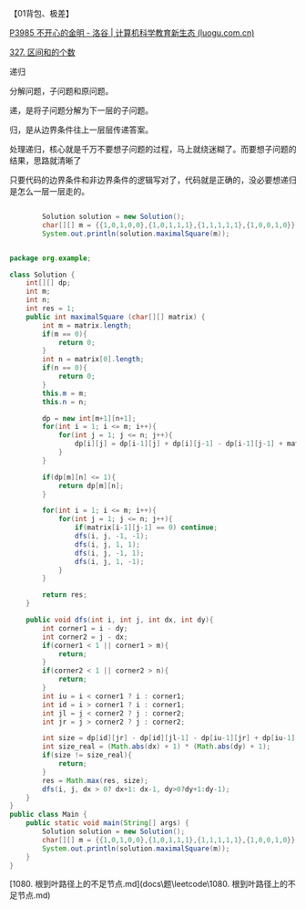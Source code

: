 【01背包、极差】

[P3985 不开心的金明 - 洛谷 | 计算机科学教育新生态 (luogu.com.cn)](https://www.luogu.com.cn/problem/P3985)

[327. 区间和的个数](https://leetcode.cn/problems/count-of-range-sum/)





递归

分解问题，子问题和原问题。

递，是将子问题分解为下一层的子问题。

归，是从边界条件往上一层层传递答案。



处理递归，核心就是千万不要想子问题的过程，马上就绕迷糊了。而要想子问题的结果，思路就清晰了

只要代码的边界条件和非边界条件的逻辑写对了，代码就是正确的，没必要想递归是怎么一层一层走的。





```java

        Solution solution = new Solution();
        char[][] m = {{1,0,1,0,0},{1,0,1,1,1},{1,1,1,1,1},{1,0,0,1,0}};
        System.out.println(solution.maximalSquare(m));


package org.example;

class Solution {
    int[][] dp;
    int m;
    int n;
    int res = 1;
    public int maximalSquare (char[][] matrix) {
        int m = matrix.length;
        if(m == 0){
            return 0;
        }
        int n = matrix[0].length;
        if(n == 0){
            return 0;
        }
        this.m = m;
        this.n = n;

        dp = new int[m+1][n+1];
        for(int i = 1; i <= m; i++){
            for(int j = 1; j <= n; j++){
                dp[i][j] = dp[i-1][j] + dp[i][j-1] - dp[i-1][j-1] + matrix[i-1][j-1];
            }
        }

        if(dp[m][n] <= 1){
            return dp[m][n];
        }

        for(int i = 1; i <= m; i++){
            for(int j = 1; j <= n; j++){
                if(matrix[i-1][j-1] == 0) continue;
                dfs(i, j, -1, -1);
                dfs(i, j, 1, 1);
                dfs(i, j, -1, 1);
                dfs(i, j, 1, -1);
            }
        }

        return res;
    }

    public void dfs(int i, int j, int dx, int dy){
        int corner1 = i - dy;
        int corner2 = j - dx;
        if(corner1 < 1 || corner1 > m){
            return;
        }
        if(corner2 < 1 || corner2 > n){
            return;
        }
        int iu = i < corner1 ? i : corner1;
        int id = i > corner1 ? i : corner1;
        int jl = j < corner2 ? j : corner2;
        int jr = j > corner2 ? j : corner2;

        int size = dp[id][jr] - dp[id][jl-1] - dp[iu-1][jr] + dp[iu-1][jl-1];
        int size_real = (Math.abs(dx) + 1) * (Math.abs(dy) + 1);
        if(size != size_real){
            return;
        }
        res = Math.max(res, size);
        dfs(i, j, dx > 0? dx+1: dx-1, dy>0?dy+1:dy-1);
    }
}
public class Main {
    public static void main(String[] args) {
        Solution solution = new Solution();
        char[][] m = {{1,0,1,0,0},{1,0,1,1,1},{1,1,1,1,1},{1,0,0,1,0}};
        System.out.println(solution.maximalSquare(m));
    }
}
```

 [1080. 根到叶路径上的不足节点.md](docs\题\leetcode\1080. 根到叶路径上的不足节点.md) 

